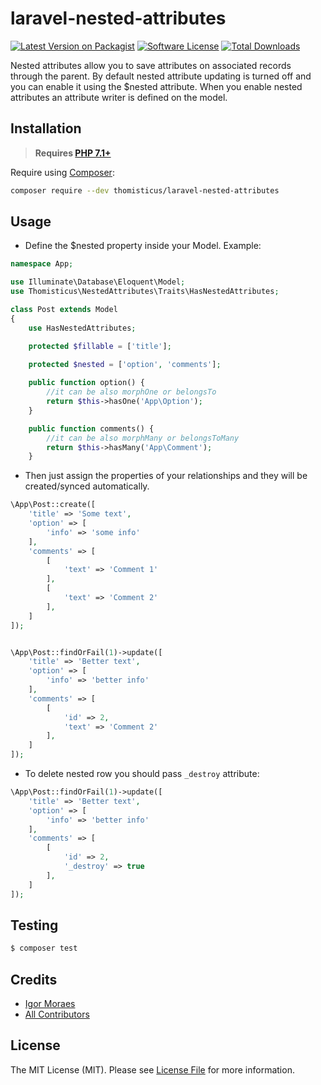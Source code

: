 # laravel-nested-attributes

[![Latest Version on Packagist][ico-version]][link-packagist]
[![Software License][ico-license]](LICENSE.md)
[![Total Downloads][ico-downloads]][link-downloads]

Nested attributes allow you to save attributes on associated records through the parent. By default nested attribute updating is turned off and you can enable it using the $nested attribute. When you enable nested attributes an attribute writer is defined on the model.

## Installation
> **Requires [PHP 7.1+](https://php.net/releases/)**

Require using [Composer](https://getcomposer.org):

``` bash
composer require --dev thomisticus/laravel-nested-attributes
```

## Usage


- Define the $nested property inside your Model. Example:
``` php
namespace App;

use Illuminate\Database\Eloquent\Model;
use Thomisticus\NestedAttributes\Traits\HasNestedAttributes;

class Post extends Model
{
    use HasNestedAttributes;

    protected $fillable = ['title'];
    
    protected $nested = ['option', 'comments'];

    public function option() {
        //it can be also morphOne or belongsTo
        return $this->hasOne('App\Option');
    }

    public function comments() {
        //it can be also morphMany or belongsToMany
        return $this->hasMany('App\Comment');
    }
```

- Then just assign the properties of your relationships and they will be created/synced automatically.

``` php
\App\Post::create([
    'title' => 'Some text',
    'option' => [
        'info' => 'some info'
    ],
    'comments' => [
        [
            'text' => 'Comment 1'
        ],
        [
            'text' => 'Comment 2'
        ],
    ]
]);


\App\Post::findOrFail(1)->update([
    'title' => 'Better text',
    'option' => [
        'info' => 'better info'
    ],
    'comments' => [
        [
            'id' => 2,
            'text' => 'Comment 2'
        ],
    ]
]);
```

- To delete nested row you should pass `_destroy` attribute:

``` php
\App\Post::findOrFail(1)->update([
    'title' => 'Better text',
    'option' => [
        'info' => 'better info'
    ],
    'comments' => [
        [
            'id' => 2,
            '_destroy' => true
        ],
    ]
]);
```


## Testing

``` bash
$ composer test
```

## Credits

- [Igor Moraes][link-author]
- [All Contributors][link-contributors]

## License

The MIT License (MIT). Please see [License File](LICENSE.md) for more information.

[ico-version]: https://img.shields.io/packagist/v/thomisticus/laravel-nested-attributes.svg?style=flat-square
[ico-license]: https://img.shields.io/badge/license-MIT-brightgreen.svg?style=flat-square
[ico-downloads]: https://img.shields.io/packagist/dt/thomisticus/laravel-nested-attributes.svg?style=flat-square

[link-packagist]: https://packagist.org/packages/thomisticus/laravel-nested-attributes
[link-downloads]: https://packagist.org/packages/thomisticus/laravel-nested-attributes
[link-author]: https://github.com/igorsgm
[link-contributors]: ../../contributors
